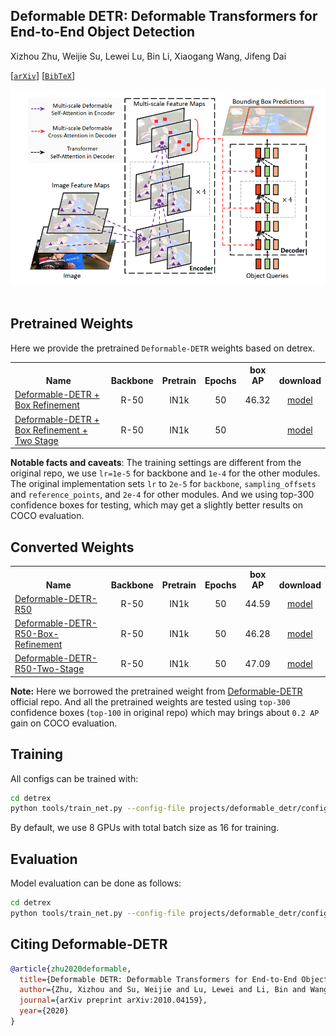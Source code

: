 ## Deformable DETR: Deformable Transformers for End-to-End Object Detection

Xizhou Zhu, Weijie Su, Lewei Lu, Bin Li, Xiaogang Wang, Jifeng Dai

[[`arXiv`](https://arxiv.org/abs/2010.04159)] [[`BibTeX`](#citing-deformable-detr)]


<div align="center">
  <img src="./assets/deformable_detr.png"/>
</div><br/>

## Pretrained Weights
Here we provide the pretrained `Deformable-DETR` weights based on detrex.
<table><tbody>
<!-- START TABLE -->
<!-- TABLE HEADER -->
<th valign="bottom">Name</th>
<th valign="bottom">Backbone</th>
<th valign="bottom">Pretrain</th>
<th valign="bottom">Epochs</th>
<th valign="bottom">box<br/>AP</th>
<th valign="bottom">download</th>
<!-- TABLE BODY -->
<!-- ROW: deformable_detr_r50_with_box_refinement_50ep -->
 <tr><td align="left"><a href="configs/deformable_detr_r50_with_box_refinement_50ep.py">Deformable-DETR + Box Refinement</a></td>
<td align="center">R-50</td>
<td align="center">IN1k</td>
<td align="center">50</td>
<td align="center">46.32</td>
<td align="center"> <a href="https://github.com/IDEA-Research/detrex-storage/releases/download/v0.1.0/deformable_detr_with_box_refinement_50ep.pth">model</a></td>
</tr>
<!-- ROW: deformable_detr_r50_two_stage_50ep -->
 <tr><td align="left"><a href="configs/deformable_detr_r50_two_stage_50ep.py">Deformable-DETR + Box Refinement + Two Stage</a></td>
<td align="center">R-50</td>
<td align="center">IN1k</td>
<td align="center">50</td>
<td align="center"></td>
<td align="center"> <a href="">model</a></td>
</tr>
</tbody></table>

**Notable facts and caveats**: The training settings are different from the original repo, we use `lr=1e-5` for backbone and `1e-4` for the other modules. The original implementation sets `lr` to `2e-5` for `backbone`, `sampling_offsets` and `reference_points`, and `2e-4` for other modules. And we using top-300 confidence boxes for testing, which may get a slightly better results on COCO evaluation.


## Converted Weights
<table><tbody>
<!-- START TABLE -->
<!-- TABLE HEADER -->
<th valign="bottom">Name</th>
<th valign="bottom">Backbone</th>
<th valign="bottom">Pretrain</th>
<th valign="bottom">Epochs</th>
<th valign="bottom">box<br/>AP</th>
<th valign="bottom">download</th>
<!-- TABLE BODY -->
<!-- ROW: deformable_detr_r50_50ep -->
 <tr><td align="left"><a href="configs/deformable_detr_r50_50ep.py">Deformable-DETR-R50</a></td>
<td align="center">R-50</td>
<td align="center">IN1k</td>
<td align="center">50</td>
<td align="center">44.59</td>
<td align="center"> <a href="https://github.com/IDEA-Research/detrex-storage/releases/download/v0.1.0/converted_deformable_detr_r50.pth">model</a></td>
</tr>
<!-- ROW: deformable_detr_r50_with_box_refinement -->
 <tr><td align="left"><a href="configs/deformable_detr_r50_with_box_refinement_50ep.py">Deformable-DETR-R50-Box-Refinement</a></td>
<td align="center">R-50</td>
<td align="center">IN1k</td>
<td align="center">50</td>
<td align="center">46.28</td>
<td align="center"> <a href="https://github.com/IDEA-Research/detrex-storage/releases/download/v0.1.0/converted_deformable_detr_r50_with_box_refine_50ep.pth">model</a></td>
</tr>
<!-- ROW: deformable_detr_r50_two_stage_50ep -->
 <tr><td align="left"><a href="configs/deformable_detr_r50_two_stage_50ep.py">Deformable-DETR-R50-Two-Stage</a></td>
<td align="center">R-50</td>
<td align="center">IN1k</td>
<td align="center">50</td>
<td align="center">47.09</td>
<td align="center"> <a href="https://github.com/IDEA-Research/detrex-storage/releases/download/v0.1.0/converted_deformable_detr_two_stage_50ep.pth">model</a></td>
</tr>
</tbody></table>

**Note:** Here we borrowed the pretrained weight from [Deformable-DETR](https://github.com/fundamentalvision/Deformable-DETR) official repo. And all the pretrained weights are tested using `top-300` confidence boxes (`top-100` in original repo) which may brings about `0.2 AP` gain on COCO evaluation.

## Training
All configs can be trained with:
```bash
cd detrex
python tools/train_net.py --config-file projects/deformable_detr/configs/path/to/config.py --num-gpus 8
```
By default, we use 8 GPUs with total batch size as 16 for training.

## Evaluation
Model evaluation can be done as follows:
```bash
cd detrex
python tools/train_net.py --config-file projects/deformable_detr/configs/path/to/config.py --eval-only train.init_checkpoint=/path/to/model_checkpoint
```

## Citing Deformable-DETR
```BibTex
@article{zhu2020deformable,
  title={Deformable DETR: Deformable Transformers for End-to-End Object Detection},
  author={Zhu, Xizhou and Su, Weijie and Lu, Lewei and Li, Bin and Wang, Xiaogang and Dai, Jifeng},
  journal={arXiv preprint arXiv:2010.04159},
  year={2020}
}
```